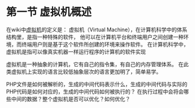 #  第一节 虚拟机概述

在wiki中[虚拟机](http://zh.wikipedia.org/wiki/虚拟机)的定义是：
虚拟机（Virtual Machine），在计算机科学中的体系结构里，是指一种特殊的软件，
他可以在计算机平台和终端用户之间创建一种环境，而终端用户则是基于这个软件所创建的环境来操作软件。
在计算机科学中，虚拟机是指可以像真实机器一样运行程序的计算机的软件实现

虚拟机是一种抽象的计算机，它有自己的指令集，有自己的内存管理体系。
在此类虚拟机上实现的语言比较低抽象层次的语言更加明了，简单易学。

PHP文件是如何被解析的，生成的中间代码表示什么，生成的中间代码与实际的PHP代码是如何对应的，生成的中间代码如何被执行的？
在执行过程中会将会哪些中间的数据？整个虚拟机是否可以优化？如何优化？


